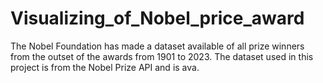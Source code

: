 # Visualizing_of_Nobel_price_award
The Nobel Foundation has made a dataset available of all prize winners from the outset of the awards from 1901 to 2023. The dataset used in this project is from the Nobel Prize API and is ava.
